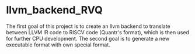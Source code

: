 # llvm_backend_RVQ

The first goal of this project is to create an llvm backend to translate between LLVM IR code to RISCV code (Quantr's format), which is then used for further CPU development. The second goal is to generate a new executable format with own special format.
